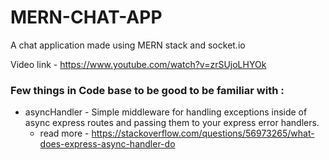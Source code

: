 # MERN-CHAT-APP
A chat application made using MERN stack and socket.io

Video link - https://www.youtube.com/watch?v=zrSUjoLHYOk

### Few things in Code base to be good to be familiar with :
- asyncHandler - Simple middleware for handling exceptions inside of async express routes and passing them to your express error handlers.
  - read more - https://stackoverflow.com/questions/56973265/what-does-express-async-handler-do 
